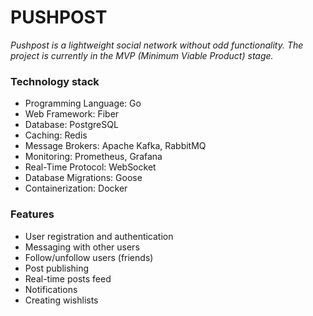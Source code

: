 <h1>PUSHPOST</h1>

<i>Pushpost is a lightweight social network without odd functionality. The project is currently in the MVP (Minimum Viable Product) stage.</i>

<h3>Technology stack</h3>

* Programming Language: Go
* Web Framework: Fiber
* Database: PostgreSQL
* Caching: Redis
* Message Brokers: Apache Kafka, RabbitMQ
* Monitoring: Prometheus, Grafana
* Real-Time Protocol: WebSocket
* Database Migrations: Goose
* Containerization: Docker

  
<h3>Features</h3>

* User registration and authentication
* Messaging with other users
* Follow/unfollow users (friends)
* Post publishing
* Real-time posts feed
* Notifications
* Creating wishlists
